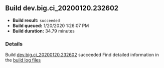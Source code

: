 ## Build dev.big.ci_20200120.232602
- **Build result:** `succeeded`
- **Build queued:** 1/20/2020 1:26:07 PM
- **Build duration:** 34.79 minutes
### Details
Build [dev.big.ci_20200120.232602](https://winappstudio.visualstudio.com/web/build.aspx?pcguid=a4ef43be-68ce-4195-a619-079b4d9834c2&builduri=vstfs%3a%2f%2f%2fBuild%2fBuild%2f32602) succeeded
Find detailed information in the [build log files]()
